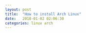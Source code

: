 ```yaml
---
layout: post
title:  "How to install Arch Linux"
date:   2018-01-02 02:06:30
categories: linux arch
---
```

